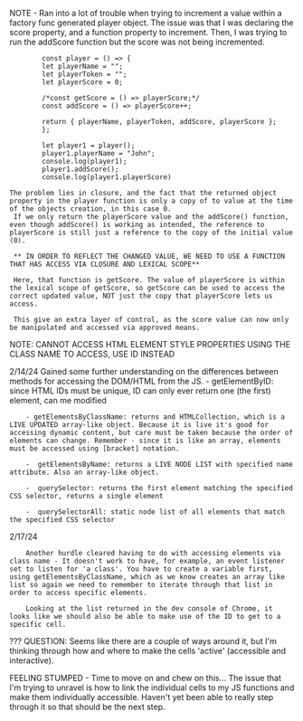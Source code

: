 NOTE -
Ran into a lot of trouble when trying to increment a value within a factory func generated player object.
The issue was that I was declaring the score property, and a function property to increment. Then, I was trying to run the addScore function but the score was not being incremented.

            const player = () => {
            let playerName = "";
            let playerToken = "";
            let playerScore = 0;

            /*const getScore = () => playerScore;*/
            const addScore = () => playerScore++;

            return { playerName, playerToken, addScore, playerScore };
            };

            let player1 = player();
            player1.playerName = "John";
            console.log(player1);
            player1.addScore();
            console.log(player1.playerScore)

    The problem lies in closure, and the fact that the returned object property in the player function is only a copy of to value at the time of the objects creation, in this case 0.
     If we only return the playerScore value and the addScore() function, even though addScore() is working as intended, the reference to playerScore is still just a reference to the copy of the initial value (0).

     ** IN ORDER TO REFLECT THE CHANGED VALUE, WE NEED TO USE A FUNCTION THAT HAS ACCESS VIA CLOSURE AND LEXICAL SCOPE**

     Here, that function is getScore. The value of playerScore is within the lexical scope of getScore, so getScore can be used to access the correct updated value, NOT just the copy that playerScore lets us access.

     This give an extra layer of control, as the score value can now only be manipulated and accessed via approved means.

NOTE: CANNOT ACCESS HTML ELEMENT STYLE PROPERTIES USING THE CLASS NAME TO ACCESS, USE ID INSTEAD

2/14/24
Gained some further understanding on the differences between methods for accessing the DOM/HTML from the JS. - getElementByID: since HTML IDs must be unique, ID can only ever return one (the first) element, can me modified

        - getElementsByClassName: returns and HTMLCollection, which is a LIVE UPDATED array-like object. Because it is live it's good for accessing dynamic content, but care must be taken because the order of elements can change. Remember - since it is like an array, elements must be accessed using [bracket] notation.

        -  getElementsByName: returns a LIVE NODE LIST with specified name attribute. Also an array-like object.

        -  querySelector: returns the first element matching the specified CSS selector, returns a single element

        -  querySelectorAll: static node list of all elements that match the specified CSS selector

2/17/24

        Another hurdle cleared having to do with accessing elements via class name - It doesn't work to have, for example, an event listener set to listen for 'a class'. You have to create a variable first, using getElementsByClassName, which as we know creates an array like list so again we need to remember to iterate through that list in order to access specific elements.

        Looking at the list returned in the dev console of Chrome, it looks like we should also be able to make use of the ID to get to a specific cell.

??? QUESTION: Seems like there are a couple of ways around it, but I'm thinking through how and where to make the cells 'active' (accessible and interactive).

FEELING STUMPED - Time to move on and chew on this... The issue that I'm trying to unravel is how to link the individual cells to my JS functions and make them individually accessible. Haven't yet been able to really step through it so that should be the next step.
